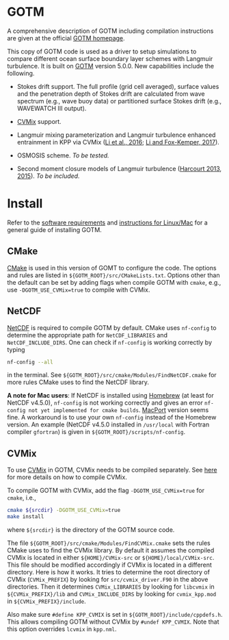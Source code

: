 # GOTM

A comprehensive description of GOTM including compilation instructions are given at the official [GOTM homepage](http://gotm.net).

This copy of GOTM code is used as a driver to setup simulations to compare different ocean surface boundary layer schemes with Langmuir turbulence. It is built on [GOTM](https://github.com/gotm-model/code) version 5.0.0. New capabilities include the following.

* Stokes drift support. The full profile (grid cell averaged), surface values and the penetration depth of Stokes drift are calculated from wave spectrum (e.g., wave buoy data) or partitioned surface Stokes drift (e.g., WAVEWATCH III output).

* [CVMix](https://github.com/CVMix/CVMix-src) support.

* Langmuir mixing parameterization and Langmuir turbulence enhanced entrainment in KPP via CVMix ([Li et al., 2016](https://doi.org/10.1016%2Fj.ocemod.2015.07.020); [Li and Fox-Kemper, 2017](https://doi.org/10.1175%2FJPO-D-17-0085.1)).

* OSMOSIS scheme. _To be tested._

* Second moment closure models of Langmuir turbulence ([Harcourt 2013](https://doi.org/10.1175%2FJPO-D-12-0105.1), [2015](https://doi.org/10.1175%2FJPO-D-14-0046.1)). _To be included._

# Install

Refer to the [software requirements](http://gotm.net/portfolio/software/) and [instructions for Linux/Mac](http://gotm.net/software/linux/) for a general guide of installing GOTM.

## CMake

[CMake](https://cmake.org) is used in this version of GOMT to configure the code. The options and rules are listed in `${GOTM_ROOT}/src/CMakeLists.txt`. Options other than the default can be set by adding flags when compile GOTM with `cmake`, e.g., use `-DGOTM_USE_CVMix=true` to compile with CVMix.

## NetCDF

[NetCDF](https://www.unidata.ucar.edu/software/netcdf/) is required to compile GOTM by default. CMake uses `nf-config` to determine the appropriate path for `NetCDF_LIBRARIES` and `NetCDF_INCLUDE_DIRS`. One can check if `nf-config` is working correctly by typing
```sh
nf-config --all
```
in the terminal. See `${GOTM_ROOT}/src/cmake/Modules/FindNetCDF.cmake` for more rules CMake uses to find the NetCDF library.

**A note for Mac users**: If NetCDF is installed using [Homebrew](https://brew.sh) (at least for NetCDF v4.5.0), `nf-config` is not working correctly and gives an error `nf-config not yet implemented for cmake builds`. [MacPort](https://www.macports.org) version seems fine. A workaround is to use your own `nf-config` instead of the Homebrew version. An example (NetCDF v4.5.0 installed in `/usr/local` with Fortran compiler `gfortran`) is given in `${GOTM_ROOT}/scripts/nf-config`.

## CVMix

To use [CVMix](https://github.com/CVMix/CVMix-src) in GOTM, CVMix needs to be compiled separately. See [here](https://github.com/CVMix/CVMix-src) for more details on how to compile CVMix.

To compile GOTM with CVMix, add the flag `-DGOTM_USE_CVMix=true` for `cmake`, i.e.,
```sh
cmake ${srcdir} -DGOTM_USE_CVMix=true
make install
```
where `${srcdir}` is the directory of the GOTM source code.

The file `${GOTM_ROOT}/src/cmake/Modules/FindCVMix.cmake` sets the rules CMake uses to find the CVMix library. By default it assumes the compiled CVMix is located in either `${HOME}/CVMix-src` or `${HOME}/local/CVMix-src`. This file should be modified accordingly if CVMix is located in a different directory. Here is how it works. It tries to determine the root directory of CVMix (`CVMix_PREFIX`) by looking for `src/cvmix_driver.F90` in the above directories. Then it determines `CVMix_LIBRARIES` by looking for `libcvmix` in `${CVMix_PREFIX}/lib` and `CVMix_INCLUDE_DIRS` by looking for `cvmix_kpp.mod` in `${CVMix_PREFIX}/include`.

Also make sure `#define KPP_CVMIX` is set in `${GOTM_ROOT}/include/cppdefs.h`. This allows compiling GOTM without CVMix by `#undef KPP_CVMIX`. Note that this option overrides `lcvmix` in `kpp.nml`.
